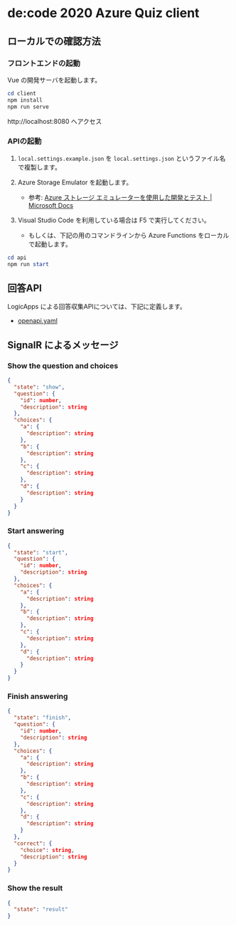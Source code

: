 # de:code 2020 Azure Quiz client

## ローカルでの確認方法

### フロントエンドの起動

Vue の開発サーバを起動します。

```ps1
cd client
npm install
npm run serve
```

http://localhost:8080 へアクセス

### APIの起動

1. `local.settings.example.json` を `local.settings.json` というファイル名で複製します。

2. Azure Storage Emulator を起動します。
   - 参考: [Azure ストレージ エミュレーターを使用した開発とテスト | Microsoft Docs](https://docs.microsoft.com/ja-jp/azure/storage/common/storage-use-emulator)

3. Visual Studio Code を利用している場合は F5 で実行してください。
   - もしくは、下記の用のコマンドラインから Azure Functions をローカルで起動します。

```ps1
cd api
npm run start
```

## 回答API

LogicApps による回答収集APIについては、下記に定義します。

- [openapi.yaml](./docs/openapi.yaml)

## SignalR によるメッセージ

### Show the question and choices

```json
{
  "state": "show",
  "question": {
    "id": number,
    "description": string
  },
  "choices": {
    "a": {
      "description": string
    },
    "b": {
      "description": string
    },
    "c": {
      "description": string
    },
    "d": {
      "description": string
    }
  }
}
```

### Start answering

```json
{
  "state": "start",
  "question": {
    "id": number,
    "description": string
  },
  "choices": {
    "a": {
      "description": string
    },
    "b": {
      "description": string
    },
    "c": {
      "description": string
    },
    "d": {
      "description": string
    }
  }
}
```

### Finish answering

```json
{
  "state": "finish",
  "question": {
    "id": number,
    "description": string
  },
  "choices": {
    "a": {
      "description": string
    },
    "b": {
      "description": string
    },
    "c": {
      "description": string
    },
    "d": {
      "description": string
    }
  },
  "correct": {
    "choice": string,
    "description": string
  }
}
```

### Show the result

```json
{
  "state": "result"
}
```
